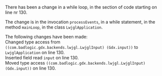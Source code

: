 There has been a change in a while loop, in the section of code starting on line nr 130.
  
The change is in the invocation ```processEvents```, in a while statement, in the method ```mainLoop```, in the class ```LwjglApplication```.
  
The following changes have been made:  
Changed type access from ```((com.badlogic.gdx.backends.lwjgl.LwjglInput) (Gdx.input))``` to ```LwjglApplication``` on line 130.  
Inserted field read ```input``` on line 130.  
Moved type access ```((com.badlogic.gdx.backends.lwjgl.LwjglInput) (Gdx.input))``` on line 130.  
